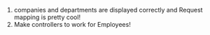 1. companies and departments are displayed correctly and Request mapping is pretty cool!
2. Make controllers to work for Employees!